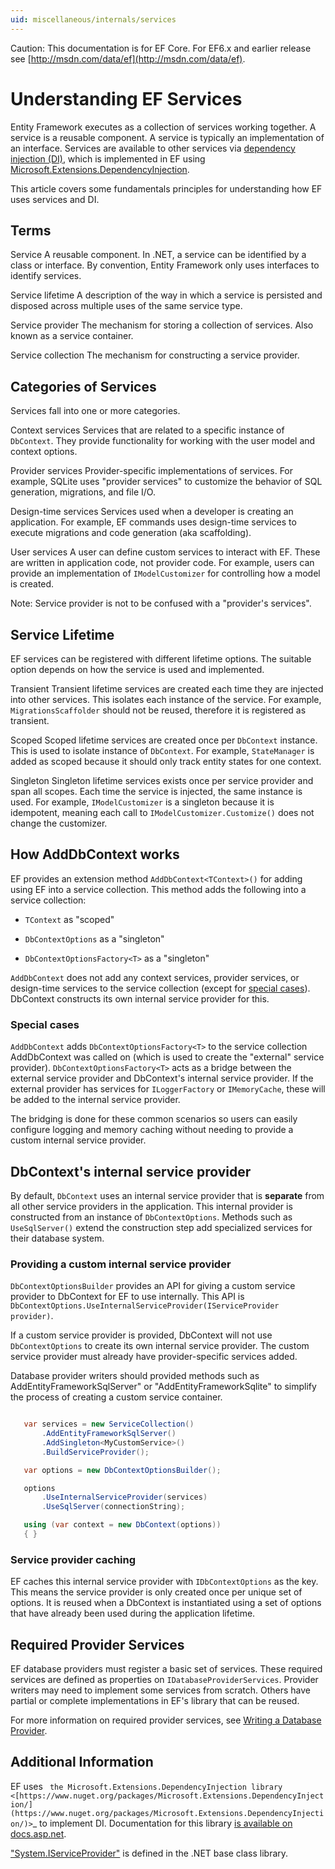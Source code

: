 ```yaml
---
uid: miscellaneous/internals/services
---
```

Caution: This documentation is for EF Core. For EF6.x and earlier release see [http://msdn.com/data/ef](http://msdn.com/data/ef).

  # Understanding EF Services

Entity Framework executes as a collection of services working together. A service is a reusable component. A service is typically an implementation of an interface. Services are available to other services via [dependency injection (DI)](https://wikipedia.org/wiki/Dependency_injection), which is implemented in EF using [Microsoft.Extensions.DependencyInjection](https://docs.asp.net/en/latest/fundamentals/dependency-injection.html).

This article covers some fundamentals principles for understanding how EF uses services and DI.

  ## Terms

Service
   A reusable component. In .NET, a service can be identified by a class or interface. By convention, Entity Framework only uses interfaces to identify services.

Service lifetime
   A description of the way in which a service is persisted and disposed across multiple uses of the same service type.

Service provider
   The mechanism for storing a collection of services. Also known as a service container.

Service collection
   The mechanism for constructing a service provider.

  ## Categories of Services

Services fall into one or more categories.

Context services
   Services that are related to a specific instance of  `DbContext`. They provide functionality for working with the user model and context options.

Provider services
   Provider-specific implementations of services. For example, SQLite uses "provider services" to customize the behavior of SQL generation, migrations, and file I/O.

Design-time services
   Services used when a developer is creating an application. For example, EF commands uses design-time services to execute migrations and code generation (aka scaffolding).

User services
   A user can define custom services to interact with EF. These are written in application code, not provider code. For example, users can provide an implementation of `IModelCustomizer` for controlling how a model is created.

Note: Service provider is not to be confused with a "provider's services".

  ## Service Lifetime

EF services can be registered with different lifetime options. The suitable option depends on how the service is used and implemented.

Transient
   Transient lifetime services are created each time they are injected into other services. This isolates each instance of the service. For example, `MigrationsScaffolder` should not be reused, therefore it is registered as transient.

Scoped
   Scoped lifetime services are created once per `DbContext` instance. This is used to isolate instance of `DbContext`. For example, `StateManager` is added as scoped because it should only track entity states for one context.

Singleton
   Singleton lifetime services exists once per service provider and span all scopes. Each time the service is injected, the same instance is used. For example, `IModelCustomizer` is a singleton because it is idempotent, meaning each call to `IModelCustomizer.Customize()` does not change the customizer.

  ## How AddDbContext works

EF provides an extension method `AddDbContext<TContext>()` for adding using EF into a service collection. This method adds the following into a service collection:

   * `TContext` as "scoped"

   * `DbContextOptions` as a "singleton"

   * `DbContextOptionsFactory<T>` as a "singleton"

`AddDbContext` does not add any context services, provider services, or design-time services to the service collection (except for [special cases](#special-cases)). DbContext constructs its own internal service provider for this.

  ### Special cases

`AddDbContext` adds `DbContextOptionsFactory<T>` to the service collection AddDbContext was called on (which is used to create the "external" service provider). `DbContextOptionsFactory<T>` acts as a bridge between the external service provider and DbContext's internal service provider. If the external provider has services for `ILoggerFactory` or `IMemoryCache`, these will be added to the internal service provider.

The bridging is done for these common scenarios so users can easily configure logging and memory caching without needing to provide a custom internal service provider.

  ## DbContext's internal service provider

By default, `DbContext` uses an internal service provider that is **separate** from all other service providers in the application. This internal provider is constructed from an instance of `DbContextOptions`. Methods such as `UseSqlServer()` extend the construction step add specialized services for their database system.

  ### Providing a custom internal service provider

`DbContextOptionsBuilder` provides an API for giving a custom service provider to DbContext for EF to use internally. This API is `DbContextOptions.UseInternalServiceProvider(IServiceProvider provider)`.

If a custom service provider is provided, DbContext will not use `DbContextOptions` to create its own internal service provider. The custom service provider must already have provider-specific services added.

Database provider writers should provided methods such as AddEntityFrameworkSqlServer" or "AddEntityFrameworkSqlite" to simplify the process of creating a custom service container.

<!-- literal_block {"ids": [], "xml:space": "preserve", "classes": [], "dupnames": [], "linenos": false, "backrefs": [], "highlight_args": {}, "names": [], "language": "csharp"} -->

````csharp

   var services = new ServiceCollection()
       .AddEntityFrameworkSqlServer()
       .AddSingleton<MyCustomService>()
       .BuildServiceProvider();

   var options = new DbContextOptionsBuilder();

   options
       .UseInternalServiceProvider(services)
       .UseSqlServer(connectionString);

   using (var context = new DbContext(options))
   { }
   ````

  ### Service provider caching

EF caches this internal service provider with `IDbContextOptions` as the key. This means the service provider is only created once per unique set of options. It is reused when a DbContext is instantiated using a set of options that have already been used during the application lifetime.

  ## Required Provider Services

EF database providers must register a basic set of services. These required services are defined as properties on `IDatabaseProviderServices`. Provider writers may need to implement some services from scratch. Others have partial or complete implementations in EF's library that can be reused.

For more information on required provider services, see [Writing a Database Provider](writing-a-provider.md).

  ## Additional Information

EF uses ` the Microsoft.Extensions.DependencyInjection library <[https://www.nuget.org/packages/Microsoft.Extensions.DependencyInjection/](https://www.nuget.org/packages/Microsoft.Extensions.DependencyInjection/)>`_ to implement DI. Documentation for this library [is available on docs.asp.net](https://docs.asp.net/en/latest/fundamentals/dependency-injection.html).

["System.IServiceProvider"](http://dotnet.github.io/api/System.IServiceProvider.html) is defined in the .NET base class library.

